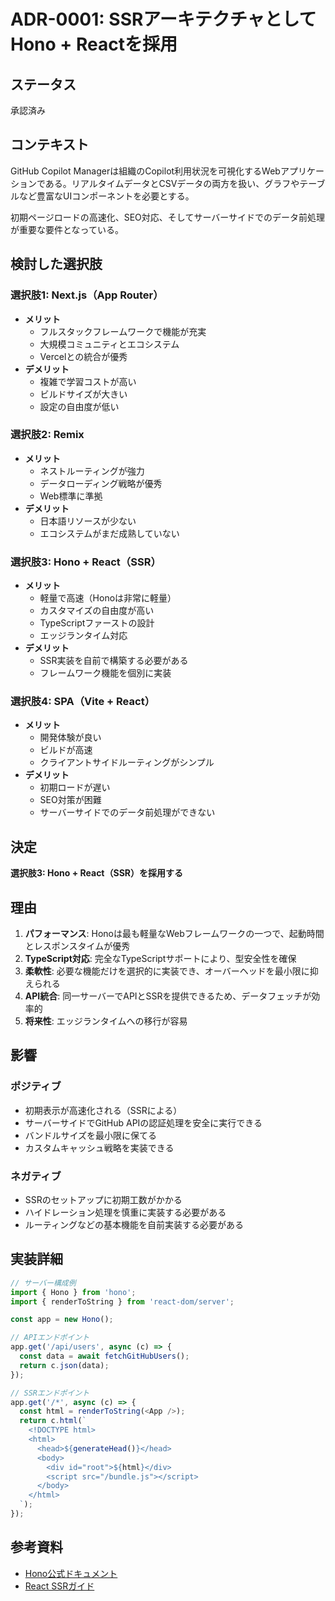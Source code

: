 # ADR-0001: SSRアーキテクチャとしてHono + Reactを採用

## ステータス
承認済み

## コンテキスト
GitHub Copilot Managerは組織のCopilot利用状況を可視化するWebアプリケーションである。リアルタイムデータとCSVデータの両方を扱い、グラフやテーブルなど豊富なUIコンポーネントを必要とする。

初期ページロードの高速化、SEO対応、そしてサーバーサイドでのデータ前処理が重要な要件となっている。

## 検討した選択肢

### 選択肢1: Next.js（App Router）
- **メリット**
  - フルスタックフレームワークで機能が充実
  - 大規模コミュニティとエコシステム
  - Vercelとの統合が優秀
- **デメリット**
  - 複雑で学習コストが高い
  - ビルドサイズが大きい
  - 設定の自由度が低い

### 選択肢2: Remix
- **メリット**
  - ネストルーティングが強力
  - データローディング戦略が優秀
  - Web標準に準拠
- **デメリット**
  - 日本語リソースが少ない
  - エコシステムがまだ成熟していない

### 選択肢3: Hono + React（SSR）
- **メリット**
  - 軽量で高速（Honoは非常に軽量）
  - カスタマイズの自由度が高い
  - TypeScriptファーストの設計
  - エッジランタイム対応
- **デメリット**
  - SSR実装を自前で構築する必要がある
  - フレームワーク機能を個別に実装

### 選択肢4: SPA（Vite + React）
- **メリット**
  - 開発体験が良い
  - ビルドが高速
  - クライアントサイドルーティングがシンプル
- **デメリット**
  - 初期ロードが遅い
  - SEO対策が困難
  - サーバーサイドでのデータ前処理ができない

## 決定
**選択肢3: Hono + React（SSR）を採用する**

## 理由
1. **パフォーマンス**: Honoは最も軽量なWebフレームワークの一つで、起動時間とレスポンスタイムが優秀
2. **TypeScript対応**: 完全なTypeScriptサポートにより、型安全性を確保
3. **柔軟性**: 必要な機能だけを選択的に実装でき、オーバーヘッドを最小限に抑えられる
4. **API統合**: 同一サーバーでAPIとSSRを提供できるため、データフェッチが効率的
5. **将来性**: エッジランタイムへの移行が容易

## 影響

### ポジティブ
- 初期表示が高速化される（SSRによる）
- サーバーサイドでGitHub APIの認証処理を安全に実行できる
- バンドルサイズを最小限に保てる
- カスタムキャッシュ戦略を実装できる

### ネガティブ
- SSRのセットアップに初期工数がかかる
- ハイドレーション処理を慎重に実装する必要がある
- ルーティングなどの基本機能を自前実装する必要がある

## 実装詳細

```typescript
// サーバー構成例
import { Hono } from 'hono';
import { renderToString } from 'react-dom/server';

const app = new Hono();

// APIエンドポイント
app.get('/api/users', async (c) => {
  const data = await fetchGitHubUsers();
  return c.json(data);
});

// SSRエンドポイント
app.get('/*', async (c) => {
  const html = renderToString(<App />);
  return c.html(`
    <!DOCTYPE html>
    <html>
      <head>${generateHead()}</head>
      <body>
        <div id="root">${html}</div>
        <script src="/bundle.js"></script>
      </body>
    </html>
  `);
});
```

## 参考資料
- [Hono公式ドキュメント](https://hono.dev/)
- [React SSRガイド](https://react.dev/reference/react-dom/server)
